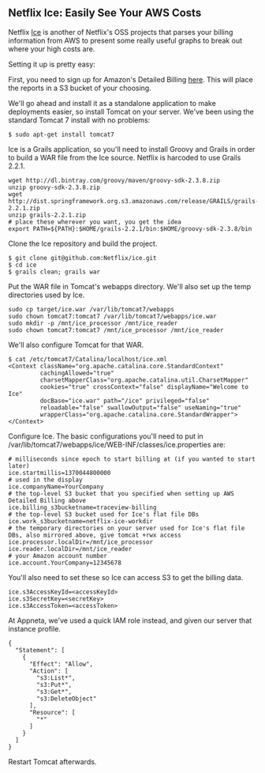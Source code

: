 ## Netflix Ice: Easily See Your AWS Costs ##

Netflix [Ice](https://github.com/netflix/ice) is another of Netflix's OSS projects that parses your billing information from AWS to present some really useful graphs to break out where your high costs are.

Setting it up is pretty easy:

First, you need to sign up for Amazon's Detailed Billing [here](http://docs.aws.amazon.com/awsaccountbilling/latest/aboutv2/detailed-billing-reports.html).  This will place the reports in a S3 bucket of your choosing.

We'll go ahead and install it as a standalone application to make deployments easier, so install Tomcat on your server.  We've been using the standard Tomcat 7 install with no problems:
```
$ sudo apt-get install tomcat7
```

Ice is a Grails application, so you'll need to install Groovy and Grails in order to build a WAR file from the Ice source.  Netflix is harcoded to use Grails 2.2.1.
```
wget http://dl.bintray.com/groovy/maven/groovy-sdk-2.3.8.zip
unzip groovy-sdk-2.3.8.zip
wget http://dist.springframework.org.s3.amazonaws.com/release/GRAILS/grails-2.2.1.zip
unzip grails-2.2.1.zip
# place these wherever you want, you get the idea
export PATH=${PATH}:$HOME/grails-2.2.1/bin:$HOME/groovy-sdk-2.3.8/bin
```

Clone the Ice repository and build the project.
```
$ git clone git@github.com:Netflix/ice.git
$ cd ice
$ grails clean; grails war
```

Put the WAR file in Tomcat's webapps directory.  We'll also set up the temp directories used by Ice.
```
sudo cp target/ice.war /var/lib/tomcat7/webapps
sudo chown tomcat7:tomcat7 /var/lib/tomcat7/webapps/ice.war
sudo mkdir -p /mnt/ice_processor /mnt/ice_reader
sudo chown tomcat7:tomcat7 /mnt/ice_processor /mnt/ice_reader
```

We'll also configure Tomcat for that WAR.

```
$ cat /etc/tomcat7/Catalina/localhost/ice.xml
<Context className="org.apache.catalina.core.StandardContext"
         cachingAllowed="true"
         charsetMapperClass="org.apache.catalina.util.CharsetMapper"
         cookies="true" crossContext="false" displayName="Welcome to Ice"
         docBase="ice.war" path="/ice" privileged="false"
         reloadable="false" swallowOutput="false" useNaming="true"
         wrapperClass="org.apache.catalina.core.StandardWrapper">
</Context>
```

Configure Ice.  The basic configurations you'll need to put in /var/lib/tomcat7/webapps/ice/WEB-INF/classes/ice.properties are:

```
# milliseconds since epoch to start billing at (if you wanted to start later)
ice.startmillis=1370044800000
# used in the display
ice.companyName=YourCompany
# the top-level S3 bucket that you specified when setting up AWS Detailed Billing above 
ice.billing_s3bucketname=traceview-billing
# the top-level S3 bucket used for Ice's flat file DBs
ice.work_s3bucketname=netflix-ice-workdir
# the temporary directories on your server used for Ice's flat file DBs, also mirrored above, give tomcat +rwx access
ice.processor.localDir=/mnt/ice_processor
ice.reader.localDir=/mnt/ice_reader
# your Amazon account number
ice.account.YourCompany=12345678
```

You'll also need to set these so Ice can access S3 to get the billing data.
```
ice.s3AccessKeyId=<accessKeyId>
ice.s3SecretKey=<secretKey>
ice.s3AccessToken=<accessToken>
```
At Appneta, we've used a quick IAM role instead, and given our server that instance profile.
```
{
  "Statement": [
    {
      "Effect": "Allow",
      "Action": [
        "s3:List*",
        "s3:Put*",
        "s3:Get*",
        "s3:DeleteObject"
      ],
      "Resource": [
        "*"
      ]
    }
  ]
}
```

Restart Tomcat afterwards.
